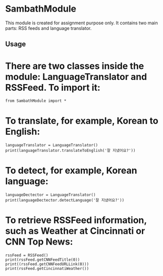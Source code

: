 # SambathModule

This module is created for assignment purpose only. It contains two main parts: RSS feeds and language translator.

## Usage

# There are two classes inside the module: LanguageTranslator and RSSFeed. To import it:
	from SambathModule import *

# To translate, for example, Korean to English:
	languageTranslator = LanguageTranslator()
	print(languageTranslator.translateToEnglish('잘 지냈어요?'))

# To detect, for example, Korean language:
	languageDectector = LanguageTranslator()
	print(languageDectector.detectLanguage('잘 지냈어요?'))

# To retrieve RSSFeed information, such as Weather at Cincinnati or CNN Top News:
	rssFeed = RSSFeed()
	print(rssFeed.getCNNFeedTitle(0))
	print((rssFeed.getCNNFeedURLLink(0)))
	print(rssFeed.getCincinnatiWeather())




